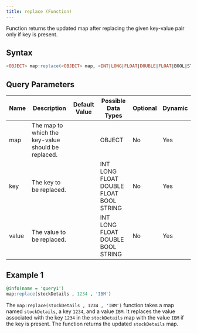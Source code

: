 ```yaml
---
title: replace (Function)
---
```


Function returns the updated map after replacing the given key-value pair only if key is present.

## Syntax

```sql
<OBJECT> map:replace(<OBJECT> map, <INT|LONG|FLOAT|DOUBLE|FLOAT|BOOL|STRING> key, <INT|LONG|FLOAT|DOUBLE|BOOL|STRING> value)
```

## Query Parameters

| Name  | Description  | Default Value | Possible Data Types | Optional | Dynamic |
|-------|--------------|---------------|---------------------|----------|---------|
| map | The map to which the key-value should be replaced. |               | OBJECT  | No   | Yes  |
| key   | The key to be replaced.  |               | INT LONG FLOAT DOUBLE FLOAT BOOL STRING | No       | Yes     |
| value | The value to be replaced. |               | INT LONG FLOAT DOUBLE BOOL STRING   | No  | Yes  |

## Example 1

```sql
@info(name = 'query1')
map:replace(stockDetails , 1234 , 'IBM')
```

The `map:replace(stockDetails , 1234 , 'IBM')` function takes a map named `stockDetails`, a key `1234`, and a value `IBM`. It replaces the value associated with the key `1234` in the `stockDetails` map with the value `IBM` if the key is present. The function returns the updated `stockDetails` map.
